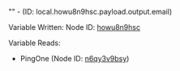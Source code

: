 "" - (ID: local.howu8n9hsc.payload.output.email)

Variable Written:
Node ID: [howu8n9hsc](../nodes/howu8n9hsc.md)

Variable Reads:
* PingOne (Node ID: [n6qy3v9bsy](../nodes/n6qy3v9bsy.md))

